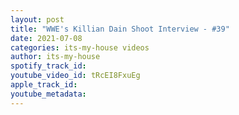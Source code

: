 ```yaml
---
layout: post
title: "WWE's Killian Dain Shoot Interview - #39"
date: 2021-07-08
categories: its-my-house videos
author: its-my-house
spotify_track_id: 
youtube_video_id: tRcEI8FxuEg
apple_track_id: 
youtube_metadata: 
---
```

